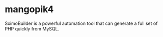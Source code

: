 # mangopik4
SximoBuilder is a powerful automation tool that can generate a full set of PHP quickly from MySQL.
